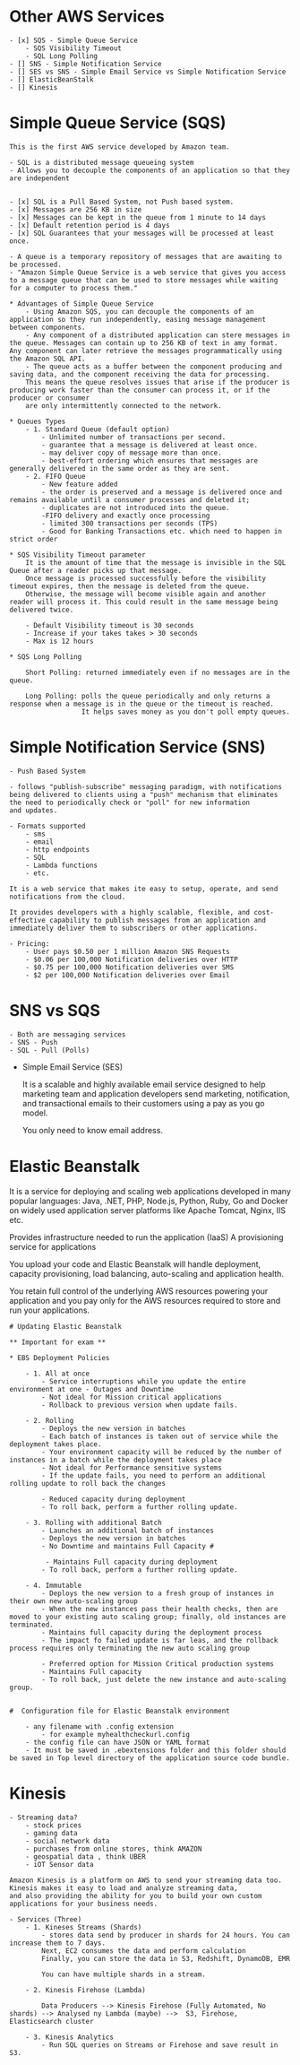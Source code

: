 # Other AWS Services

    - [x] SQS - Simple Queue Service 
        - SQS Visibility Timeout 
        - SQL Long Polling
    - [] SNS - Simple Notification Service 
    - [] SES vs SNS - Simple Email Service vs Simple Notification Service
    - [] ElasticBeanStalk
    - [] Kinesis 


# Simple Queue Service (SQS)
    This is the first AWS service developed by Amazon team.

    - SQL is a distributed message queueing system
    - Allows you to decouple the components of an application so that they are independent 


    - [x] SQL is a Pull Based System, not Push based system. 
    - [x] Messages are 256 KB in size 
    - [x] Messages can be kept in the queue from 1 minute to 14 days
    - [x] Default retention period is 4 days
    - [x] SQL Guarantees that your messages will be processed at least once. 

    - A queue is a temporary repository of messages that are awaiting to be processed. 
    - "Amazon Simple Queue Service is a web service that gives you access to a message queue that can be used to store messages while waiting for a computer to process them."

    * Advantages of Simple Queue Service
        - Using Amazon SQS, you can decouple the components of an application so they run independently, easing message management between components. 
        - Any component of a distributed application can stere messages in the queue. Messages can contain up to 256 KB of text in amy format. Any component can later retrieve the messages programmatically using the Amazon SQL API. 
        - The queue acts as a buffer between the component producing and saving data, and the component receiving the data for processing. 
        This means the queue resolves issues that arise if the producer is producing work faster than the consumer can process it, or if the producer or consumer 
        are only intermittently connected to the network. 

    * Queues Types 
        - 1. Standard Queue (default option)
            - Unlimited number of transactions per second. 
            - guarantee that a message is delivered at least once. 
            - may deliver copy of message more than once. 
            - best-effort ordering which ensures that messages are generally delivered in the same order as they are sent. 
        - 2. FIFO Queue 
            - New feature added 
            - the order is preserved and a message is delivered once and remains available until a consumer processes and deleted it; 
            - duplicates are not introduced into the queue.
            -FIFO delivery and exactly once processing
            - limited 300 transactions per seconds (TPS)
            - Good for Banking Transactions etc. which need to happen in strict order  

    * SQS Visibility Timeout parameter
        It is the amount of time that the message is invisible in the SQL Queue after a reader picks up that message. 
        Once message is processed successfully before the visibility timeout expires, then the message is deleted from the queue. 
        Otherwise, the message will become visible again and another reader will process it. This could result in the same message being delivered twice. 

        - Default Visibility timeout is 30 seconds
        - Increase if your takes takes > 30 seconds
        - Max is 12 hours

    * SQS Long Polling 

        Short Polling: returned immediately even if no messages are in the queue. 

        Long Polling: polls the queue periodically and only returns a response when a message is in the queue or the timeout is reached. 
                      It helps saves money as you don't poll empty queues. 


# Simple Notification Service (SNS)

    - Push Based System

    - follows "publish-subscribe" messaging paradigm, with notifications being delivered to clients using a "push" mechanism that eliminates the need to periodically check or "poll" for new information
    and updates. 

    - Formats supported
        - sms
        - email 
        - http endpoints
        - SQL 
        - Lambda functions
        - etc. 

    It is a web service that makes ite easy to setup, operate, and send notifications from the cloud. 
    
    It provides developers with a highly scalable, flexible, and cost-effective capability to publish messages from an application and immediately deliver them to subscribers or other applications. 

    - Pricing:
        - User pays $0.50 per 1 million Amazon SNS Requests
        - $0.06 per 100,000 Notification deliveries over HTTP
        - $0.75 per 100,000 Notification deliveries over SMS
        - $2 per 100,000 Notification deliveries over Email


# SNS vs SQS

    - Both are messaging services 
    - SNS - Push
    - SQL - Pull (Polls)


* Simple Email Service (SES)

    It is a scalable and highly available email service designed to help marketing team and application developers send marketing, 
    notification, and transactional emails to their customers using a pay as you go model. 

    You only need to know email address. 


# Elastic Beanstalk

It is a service for deploying and scaling web applications developed in many popular languages:
Java, .NET, PHP, Node.js, Python, Ruby, Go and Docker on widely used application server platforms like 
Apache Tomcat, Nginx, IIS etc. 

Provides infrastructure needed to run the application (IaaS)
A provisioning service for applications 

You upload your code and Elastic Beanstalk will handle deployment, capacity provisioning, load balancing, auto-scaling and application health.

You retain full control of the underlying AWS resources powering your application and you pay only for the AWS resources required to store and run your applications. 

    # Updating Elastic Beanstalk 

    ** Important for exam **

    * EBS Deployment Policies 

        - 1. All at once
            - Service interruptions while you update the entire environment at one - Outages and Downtime 
            - Not ideal for Mission critical applications
            - Rollback to previous version when update fails.

        - 2. Rolling 
            - Deploys the new version in batches 
            - Each batch of instances is taken out of service while the deployment takes place.
            - Your environment capacity will be reduced by the number of instances in a batch while the deployment takes place
            - Not ideal for Performance sensitive systems 
            - If the update fails, you need to perform an additional rolling update to roll back the changes

            - Reduced capacity during deployment
            - To roll back, perform a further rolling update.

        - 3. Rolling with additional Batch
            - Launches an additional batch of instances
            - Deploys the new version in batches 
            - No Downtime and maintains Full Capacity #

             - Maintains Full capacity during deployment
            - To roll back, perform a further rolling update.

        - 4. Immutable 
            - Deploys the new version to a fresh group of instances in their own new auto-scaling group 
            - When the new instances pass their health checks, then are moved to your existing auto scaling group; finally, old instances are terminated. 
            - Maintains full capacity during the deployment process
            - The impact fo failed update is far leas, and the rollback process requires only terminating the new auto scaling group 
           
            - Preferred option for Mission Critical production systems
            - Maintains Full capacity 
            - To roll back, just delete the new instance and auto-scaling group.


    #  Configuration file for Elastic Beanstalk environment

        - any filename with .config extension 
            - for example myhealthcheckurl.config
        - the config file can have JSON or YAML format
        - It must be saved in .ebextensions folder and this folder should be saved in Top level directory of the application source code bundle. 


# Kinesis 

    - Streaming data? 
        - stock prices
        - gaming data
        - social network data
        - purchases from online stores, think AMAZON 
        - geospatial data , think UBER
        - iOT Sensor data

    Amazon Kinesis is a platform on AWS to send your streaming data too. Kinesis makes it easy to load and analyze streaming data, 
    and also providing the ability for you to build your own custom applications for your business needs. 

    - Services (Three)
        - 1. Kineses Streams (Shards)
            - stores data send by producer in shards for 24 hours. You can increase them to 7 days. 
            Next, EC2 consumes the data and perform calculation 
            Finally, you can store the data in S3, Redshift, DynamoDB, EMR

            You can have multiple shards in a stream. 

        - 2. Kinesis Firehose (Lambda)

            Data Producers --> Kinesis Firehose (Fully Automated, No shards) --> Analysed ny Lambda (maybe) -->  S3, Firehose, Elasticsearch cluster

        - 3. Kinesis Analytics 
            - Run SQL queries on Streams or Firehose and save result in S3. 






            

